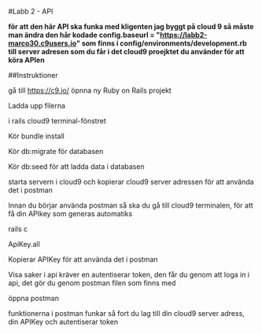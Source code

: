 #Labb 2 - API 

**för att den här API ska funka med kligenten jag byggt på cloud 9 så måste man ändra den hår kodade config.baseurl = "https://labb2-marco30.c9users.io" som finns i config/environments/development.rb till server adresen som du får i det cloud9 proejktet du använder för att köra APIen**


##Instruktioner 

gå till https://c9.io/ 
öpnna ny Ruby on Rails projekt 

Ladda upp filerna 

i rails cloud9 terminal-fönstret

Kör bundle install 

Kör db:migrate för databasen

Kör db:seed för att ladda data i databasen

starta servern i cloud9 och kopierar cloud9 server adressen för att använda det i postman

Innan du börjar använda postman så ska du gå till cloud9 terminalen, för att få din APIkey som generas automatiks 

rails c 

ApiKey.all

Kopierar APIKey för att använda det i postman

Visa saker i api kräver en autentiserar token, den får du genom att loga in i api,  det gör du genom postman filen som finns med 

öppna postman 

funktionerna i postman funkar så fort du lag till din cloud9 server adress, din APIKey och autentiserar token 






